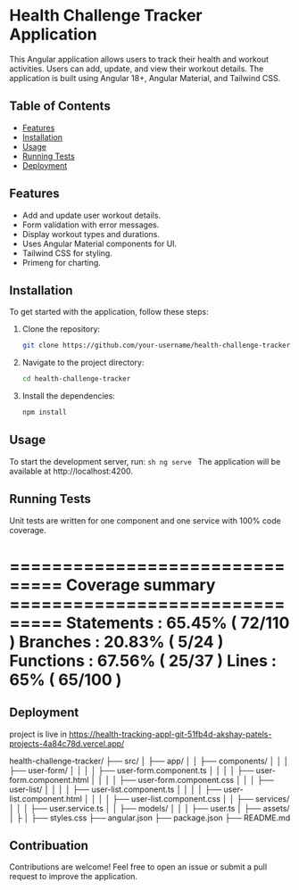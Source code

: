
# Health Challenge Tracker Application

This Angular application allows users to track their health and workout activities. Users can add, update, and view their workout details. The application is built using Angular 18+, Angular Material, and Tailwind CSS.

## Table of Contents
- [Features](#features)
- [Installation](#installation)
- [Usage](#usage)
- [Running Tests](#running-tests)
- [Deployment](#deployment)


## Features
- Add and update user workout details.
- Form validation with error messages.
- Display workout types and durations.
- Uses Angular Material components for UI.
- Tailwind CSS for styling.
- Primeng for charting.

## Installation
To get started with the application, follow these steps:

1. Clone the repository:
    ```sh
    git clone https://github.com/your-username/health-challenge-tracker.git
    ```

2. Navigate to the project directory:
    ```sh
    cd health-challenge-tracker
    ```

3. Install the dependencies:
    ```sh
    npm install
    ```

## Usage
To start the development server, run:
    ```sh
    ng serve
    ```
The application will be available at http://localhost:4200.


##  Running Tests

Unit tests are written for one component and one service with 100% code coverage.

=============================== Coverage summary ===============================
Statements   : 65.45% ( 72/110 )
Branches     : 20.83% ( 5/24 )
Functions    : 67.56% ( 25/37 )
Lines        : 65% ( 65/100 )
================================================================================


## Deployment 

project is live in https://health-tracking-appl-git-51fb4d-akshay-patels-projects-4a84c78d.vercel.app/



health-challenge-tracker/
├── src/
│   ├── app/
│   │   ├── components/
│   │   │   ├── user-form/
│   │   │   │   ├── user-form.component.ts
│   │   │   │   ├── user-form.component.html
│   │   │   │   ├── user-form.component.css
│   │   │   ├── user-list/
│   │   │   │   ├── user-list.component.ts
│   │   │   │   ├── user-list.component.html
│   │   │   │   ├── user-list.component.css
│   │   ├── services/
│   │   │   ├── user.service.ts
│   │   ├── models/
│   │   │   ├── user.ts
│   ├── assets/
│   ├
│   ├── styles.css
├── angular.json
├── package.json
├── README.md

## Contribuation

 Contributions are welcome! Feel free to open an issue or submit a pull request to improve the application.
